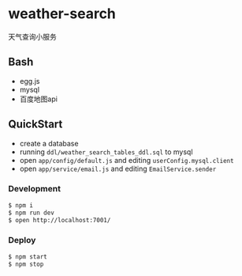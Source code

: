 # weather-search

天气查询小服务

## Bash

+ egg.js
+ mysql
+ 百度地图api

## QuickStart

+ create a database 
+ running `ddl/weather_search_tables_ddl.sql` to mysql
+ open `app/config/default.js`  and editing `userConfig.mysql.client` 
+ open `app/service/email.js` and editing `EmailService.sender` 

### Development

```bash
$ npm i
$ npm run dev
$ open http://localhost:7001/
```

### Deploy

```bash
$ npm start
$ npm stop
```
